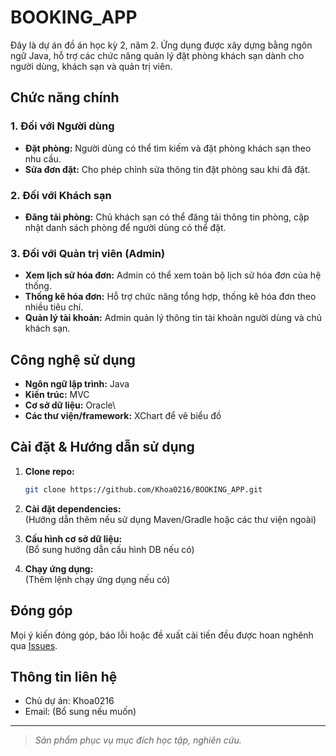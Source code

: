 # BOOKING_APP

Đây là dự án đồ án học kỳ 2, năm 2. Ứng dụng được xây dựng bằng ngôn ngữ Java, hỗ trợ các chức năng quản lý đặt phòng khách sạn dành cho người dùng, khách sạn và quản trị viên.

## Chức năng chính

### 1. Đối với Người dùng
- **Đặt phòng:** Người dùng có thể tìm kiếm và đặt phòng khách sạn theo nhu cầu.
- **Sửa đơn đặt:** Cho phép chỉnh sửa thông tin đặt phòng sau khi đã đặt.

### 2. Đối với Khách sạn
- **Đăng tải phòng:** Chủ khách sạn có thể đăng tải thông tin phòng, cập nhật danh sách phòng để người dùng có thể đặt.

### 3. Đối với Quản trị viên (Admin)
- **Xem lịch sử hóa đơn:** Admin có thể xem toàn bộ lịch sử hóa đơn của hệ thống.
- **Thống kê hóa đơn:** Hỗ trợ chức năng tổng hợp, thống kê hóa đơn theo nhiều tiêu chí.
- **Quản lý tài khoản:** Admin quản lý thông tin tài khoản người dùng và chủ khách sạn.

## Công nghệ sử dụng

- **Ngôn ngữ lập trình:** Java
- **Kiến trúc:** MVC
- **Cơ sở dữ liệu:** Oracle\
- **Các thư viện/framework:** XChart để vẽ biểu đồ

## Cài đặt & Hướng dẫn sử dụng

1. **Clone repo:**
   ```bash
   git clone https://github.com/Khoa0216/BOOKING_APP.git
   ```

2. **Cài đặt dependencies:**  
   (Hướng dẫn thêm nếu sử dụng Maven/Gradle hoặc các thư viện ngoài)

3. **Cấu hình cơ sở dữ liệu:**  
   (Bổ sung hướng dẫn cấu hình DB nếu có)

4. **Chạy ứng dụng:**  
   (Thêm lệnh chạy ứng dụng nếu có)

## Đóng góp

Mọi ý kiến đóng góp, báo lỗi hoặc đề xuất cải tiến đều được hoan nghênh qua [Issues](https://github.com/Khoa0216/BOOKING_APP/issues).

## Thông tin liên hệ

- Chủ dự án: Khoa0216
- Email: (Bổ sung nếu muốn)

---

> _Sản phẩm phục vụ mục đích học tập, nghiên cứu._